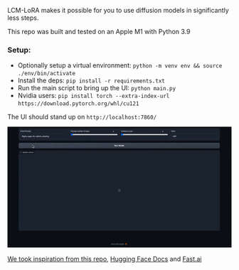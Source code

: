 LCM-LoRA makes it possible for you to use diffusion models in significantly less steps. 

This repo was built and tested on an Apple M1 with Python 3.9  

### Setup:
* Optionally setup a virtual environment: `python -m venv env && source ./env/bin/activate`
* Install the deps: `pip install -r requirements.txt`
* Run the main script to bring up the UI: `python main.py`
* Nvidia users: ```pip install torch --extra-index-url https://download.pytorch.org/whl/cu121```

The UI should stand up on `http://localhost:7860/`


![lcm-lora-demo.gif](img%2Flcm-lora-demo.gif)

[We took inspiration from this repo](https://github.com/flowtyone/flowty-realtime-lcm-canvas), [Hugging Face Docs](https://huggingface.co/docs/diffusers/main/en/using-diffusers/inference_with_lcm_lora) and [Fast.ai](https://www.fast.ai/)
